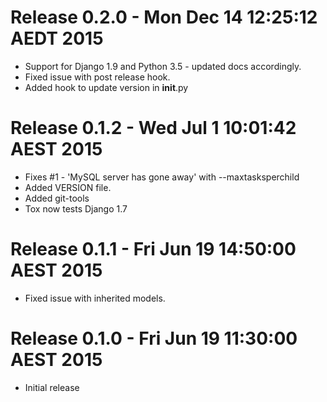 # Release 0.2.0 - Mon Dec 14 12:25:12 AEDT 2015

- Support for Django 1.9 and Python 3.5 - updated docs accordingly.
- Fixed issue with post release hook.
- Added hook to update version in __init__.py

# Release 0.1.2 - Wed Jul  1 10:01:42 AEST 2015

- Fixes #1 - 'MySQL server has gone away' with --maxtasksperchild
- Added VERSION file.
- Added git-tools
- Tox now tests Django 1.7

# Release 0.1.1 - Fri Jun 19 14:50:00 AEST 2015

- Fixed issue with inherited models.

# Release 0.1.0 - Fri Jun 19 11:30:00 AEST 2015

- Initial release
